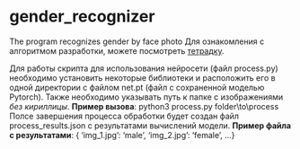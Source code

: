 # gender_recognizer
The program recognizes gender by face photo
Для ознакомления с алгоритмом разработки, можете посмотреть <a href='https://github.com/IamSVP94/gender_recognizer/blob/master/NtechLab.ipynb'>тетрадку</a>.

Для работы скрипта для использования нейросети (файл process.py) необходимо установить некоторые библиотеки и расположить его в одной директории с файлом net.pt (файл с сохраненной моделью Pytorch).
Также необходимо указывать путь к папке с изображениями *без кириллицы*.
**Пример вызова**: python3 process.py folder\to\process\
Полсе завершения процесса обработки будет создан файл process_results.json с результатами вычислений модели.
**Пример файла с результатами**: { ‘img_1.jpg’: ‘male’, ‘img_2.jpg’: ‘female’, ...}
